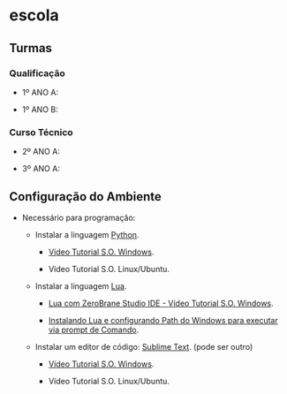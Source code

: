 # escola

## Turmas

### Qualificação 

- 1º ANO A:


- 1º ANO B:


### Curso Técnico


- 2º ANO A:

- 3º ANO A:
 

## Configuração do Ambiente

- Necessário para programação:

	- Instalar a linguagem [Python](www.python.org).
	
		- [Vídeo Tutorial S.O. Windows](https://www.youtube.com/watch?v=6vh8fRKR5fE).
		
		- Vídeo Tutorial S.O. Linux/Ubuntu.

	- Instalar a linguagem [Lua](www.lua.org).

		- [Lua com ZeroBrane Studio IDE - Vídeo Tutorial S.O. Windows](https://youtu.be/CmmtHyYSZO0).
		
		- [Instalando Lua e configurando Path do Windows para executar via prompt de Comando](https://youtu.be/AcsBQSvKqZc).

	- Instalar um editor de código: [Sublime Text](www.sublimetext.com). (pode ser outro)

		- [Vídeo Tutorial S.O. Windows](https://www.youtube.com/watch?v=anLstf59Y7g).

		- Vídeo Tutorial S.O. Linux/Ubuntu.